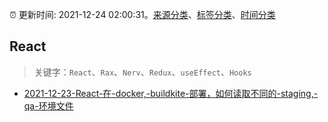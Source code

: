 :alarm_clock: 更新时间: 2021-12-24 02:00:31。[来源分类](../README.md)、[标签分类](../TAGS.md)、[时间分类](../TIMELINE.md)

## React


> 关键字：`React`、`Rax`、`Nerv`、`Redux`、`useEffect`、`Hooks`



- [2021-12-23-React-在-docker,-buildkite-部署，如何读取不同的-staging,-qa-环境文件](https://www.v2ex.com/t/824120) 